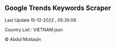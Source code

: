 

## Google Trends Keywords Scraper 
 
Last Update 15-12-2022 , 05:35:08

Country List :
VIETNAM.json



© Abdul Muttaqin 
